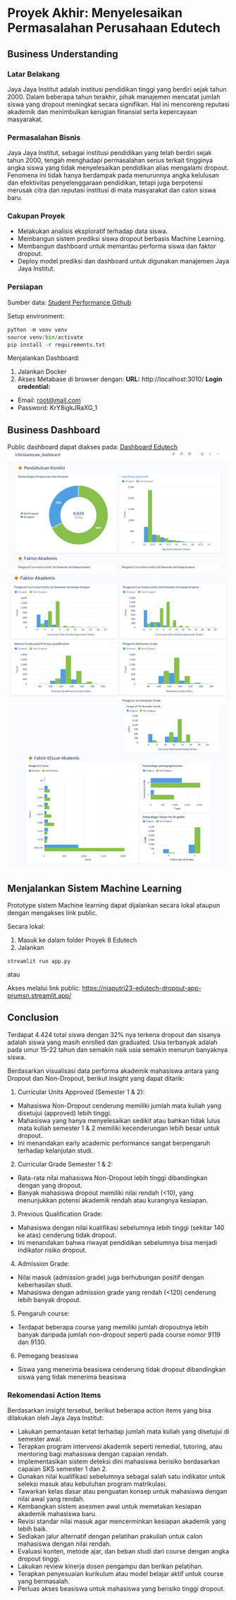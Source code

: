 # Proyek Akhir: Menyelesaikan Permasalahan Perusahaan Edutech

## Business Understanding

### Latar Belakang
Jaya Jaya Institut adalah institusi pendidikan tinggi yang berdiri sejak tahun 2000. Dalam beberapa tahun terakhir, pihak manajemen mencatat jumlah siswa yang dropout meningkat secara signifikan. Hal ini mencoreng reputasi akademik dan menimbulkan kerugian finansial serta kepercayaan masyarakat.

### Permasalahan Bisnis
Jaya Jaya Institut, sebagai institusi pendidikan yang telah berdiri sejak tahun 2000, tengah menghadapi permasalahan serius terkait tingginya angka siswa yang tidak menyelesaikan pendidikan alias mengalami dropout. Fenomena ini tidak hanya berdampak pada menurunnya angka kelulusan dan efektivitas penyelenggaraan pendidikan, tetapi juga berpotensi merusak citra dan reputasi institusi di mata masyarakat dan calon siswa baru.

### Cakupan Proyek
- Melakukan analisis eksploratif terhadap data siswa.
- Membangun sistem prediksi siswa dropout berbasis Machine Learning.
- Membangun dashboard untuk memantau performa siswa dan faktor dropout.
- Deploy model prediksi dan dashboard untuk digunakan manajemen Jaya Jaya Institut.

### Persiapan

Sumber data: [Student Performance Github](https://github.com/dicodingacademy/dicoding_dataset/blob/main/students_performance/README.md)

Setup environment:
```python
python -m venv venv
source venv/bin/activate
pip install -r requirements.txt
```

Menjalankan Dashboard:
1. Jalankan Docker
2. Akses Metabase di browser dengan:
**URL:** http://localhost:3010/ 
**Login credential:**  
- Email: root@mail.com
- Password: KrY8igkJRaXG_1

## Business Dashboard
Public dashboard dapat diakses pada: [Dashboard Edutech](http://localhost:3010/public/dashboard/80fb6453-44f1-439b-b9d5-f362e788671c)
![ichinisannyaw-dashboard](ichinisannyaw-dashboard.png)
![ichinisannyaw-dashboard-1](ichinisannyaw-dashboard-1.png)
![ichinisannyaw-dashboard-2](ichinisannyaw-dashboard-2.png)

## Menjalankan Sistem Machine Learning
Prototype sistem Machine learning dapat dijalankan secara lokal ataupun dengan mengakses link public.

Secara lokal:
1. Masuk ke dalam folder Proyek 8 Edutech 
2. Jalankan 
```
streamlit run app.py
```

atau

Akses melalui link public: 
https://niaputri23-edutech-dropout-app-prumsn.streamlit.app/

## Conclusion
Terdapat 4.424 total siswa dengan 32% nya terkena dropout dan sisanya adalah siswa yang masih enrolled dan graduated. Usia terbanyak adalah pada umur 15-22 tahun dan semakin naik usia semakin menurun banyaknya siswa.

Berdasarkan visualisasi data performa akademik mahasiswa antara yang Dropout dan Non-Dropout, berikut insight yang dapat ditarik:

1. Curricular Units Approved (Semester 1 & 2):
- Mahasiswa Non-Dropout cenderung memiliki jumlah mata kuliah yang disetujui (approved) lebih tinggi.
- Mahasiswa yang hanya menyelesaikan sedikit atau bahkan tidak lulus mata kuliah semester 1 & 2 memiliki kecenderungan lebih besar untuk dropout.
- Ini menandakan early academic performance sangat berpengaruh terhadap kelanjutan studi.

2. Curricular Grade Semester 1 & 2:
- Rata-rata nilai mahasiswa Non-Dropout lebih tinggi dibandingkan dengan yang dropout.
- Banyak mahasiswa dropout memiliki nilai rendah (<10), yang menunjukkan potensi akademik rendah atau kurangnya kesiapan.

3. Previous Qualification Grade:
- Mahasiswa dengan nilai kualifikasi sebelumnya lebih tinggi (sekitar 140 ke atas) cenderung tidak dropout.
- Ini menandakan bahwa riwayat pendidikan sebelumnya bisa menjadi indikator risiko dropout.

4. Admission Grade:
- Nilai masuk (admission grade) juga berhubungan positif dengan keberhasilan studi.
- Mahasiswa dengan admission grade yang rendah (<120) cenderung lebih banyak dropout.

5. Pengaruh course: 
- Terdapat beberapa course yang memiliki jumlah dropoutnya lebih banyak daripada jumlah non-dropout seperti pada course nomor 9119 dan 9130. 

6. Pemegang beasiswa
- Siswa yang menerima beasiswa cenderung tidak dropout dibandingkan siswa yang tidak menerima beasiswa

### Rekomendasi Action Items
Berdasarkan insight tersebut, berikut beberapa action items yang bisa dilakukan oleh Jaya Jaya Institut:

- Lakukan pemantauan ketat terhadap jumlah mata kuliah yang disetujui di semester awal.
- Terapkan program intervensi akademik seperti remedial, tutoring, atau mentoring bagi mahasiswa dengan capaian rendah.
- Implementasikan sistem deteksi dini mahasiswa berisiko berdasarkan capaian SKS semester 1 dan 2.
- Gunakan nilai kualifikasi sebelumnya sebagai salah satu indikator untuk seleksi masuk atau kebutuhan program matrikulasi.
- Tawarkan kelas dasar atau penguatan konsep untuk mahasiswa dengan nilai awal yang rendah.
- Kembangkan sistem asesmen awal untuk memetakan kesiapan akademik mahasiswa baru.
- Revisi standar nilai masuk agar mencerminkan kesiapan akademik yang lebih baik.
- Sediakan jalur alternatif dengan pelatihan prakuliah untuk calon mahasiswa dengan nilai rendah.
- Evaluasi konten, metode ajar, dan beban studi dari course dengan angka dropout tinggi.
- Lakukan review kinerja dosen pengampu dan berikan pelatihan.
- Terapkan penyesuaian kurikulum atau model belajar aktif untuk course yang bermasalah.
- Perluas akses beasiswa untuk mahasiswa yang berisiko tinggi dropout.
